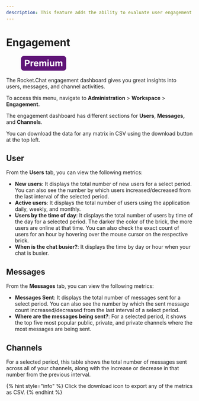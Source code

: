 ```yaml
---
description: This feature adds the ability to evaluate user engagement on the channels.
---
```


# Engagement

<figure><img src="../../.gitbook/assets/Premium.svg" alt=""><figcaption></figcaption></figure>

The Rocket.Chat engagement dashboard gives you great insights into users, messages, and channel activities.

To access this menu, navigate to **Administration** > **Workspace** > **Engagement.**

The engagement dashboard has different sections for **Users**, **Messages,** and **Channels**.

You can download the data for any matrix in CSV using the download button at the top left.

## User

From the **Users** tab, you can view the following metrics:

* **New users**: It displays the total number of new users for a select period. You can also see the number by which users increased/decreased from the last interval of the selected period.
* **Active users**: It displays the total number of users using the application daily, weekly, and monthly.&#x20;
* **Users by the time of day**: It displays the total number of users by time of the day for a selected period. The darker the color of the brick, the more users are online at that time. You can also check the exact count of users for an hour by hovering over the mouse cursor on the respective brick.
* **When is the chat busier?**: It displays the time by day or hour when your chat is busier.

## Messages

From the **Messages** tab, you can view the following metrics:

* **Messages Sent**: It displays the total number of messages sent for a select period. You can also see the number by which the sent message count increased/decreased from the last interval of a select period.
* **Where are the messages being sent?**: For a selected period, it shows the top five most popular public, private, and private channels where the most messages are being sent.

## Channels

For a selected period, this table shows the total number of messages sent across all of your channels, along with the increase or decrease in that number from the previous interval.

{% hint style="info" %}
Click the download icon to export any of the metrics as CSV.
{% endhint %}
